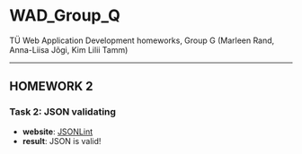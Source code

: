 # WAD_Group_Q
TÜ Web Application Development homeworks, Group G (Marleen Rand, Anna-Liisa Jõgi, Kim Lilii Tamm)


---

## HOMEWORK 2

### Task 2: JSON validating
- **website**: [JSONLint](https://jsonlint.com)
- **result**: JSON is valid!